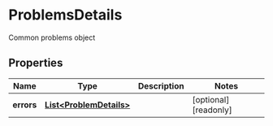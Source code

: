 

# ProblemsDetails

Common problems object

## Properties

Name | Type | Description | Notes
------------ | ------------- | ------------- | -------------
**errors** | [**List&lt;ProblemDetails&gt;**](ProblemDetails.md) |  |  [optional] [readonly]



